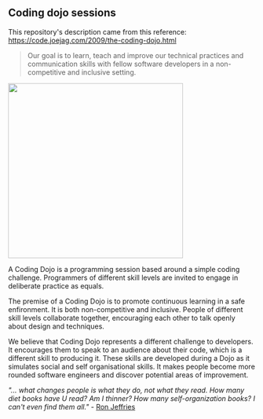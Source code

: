 ## Coding dojo sessions

This repository's description came from this reference: https://code.joejag.com/2009/the-coding-dojo.html

> Our goal is to learn, teach and improve our technical practices and
> communication skills with fellow software developers in a non-competitive and
> inclusive setting.

<img width="356" src="https://cloud.githubusercontent.com/assets/2061821/23496537/d44b6ca0-ff72-11e6-9ac6-f3c2828beab3.png">

A Coding Dojo is a programming session based around a simple coding challenge.
Programmers of different skill levels are invited to engage in deliberate
practice as equals.

The premise of a Coding Dojo is to promote continuous learning in a safe
enfironment. It is both non-competitive and inclusive. People of different skill
levels collaborate together, encouraging each other to talk openly about design
and techniques.

We believe that Coding Dojo represents a different challenge to developers. It
encourages them to speak to an audience about their code, which is a different
skill to producing it. These skills are developed during a Dojo as it simulates
social and self organisational skills. It makes people become more rounded
software engineers and discover potential areas of improvement.

_"... what changes people is what they do, not what they read. How many diet
books have U read? Am I thinner? How many self-organization books? I can't even
find them all."_ - [Ron Jeffries](http://ronjeffries.com/xprog/articles/jatpractice/)
